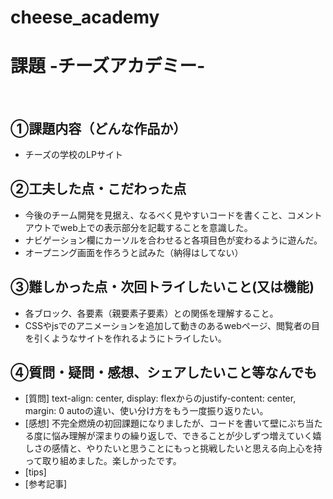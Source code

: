# cheese_academy

# 課題 -チーズアカデミー-
​
## ①課題内容（どんな作品か）
- チーズの学校のLPサイト
​
## ②工夫した点・こだわった点
- 今後のチーム開発を見据え、なるべく見やすいコードを書くこと、コメントアウトでweb上での表示部分を記載することを意識した。
- ナビゲーション欄にカーソルを合わせると各項目色が変わるように遊んだ。
- オープニング画面を作ろうと試みた（納得はしてない）
​
## ③難しかった点・次回トライしたいこと(又は機能)
- 各ブロック、各要素（親要素子要素）との関係を理解すること。
- CSSやjsでのアニメーションを追加して動きのあるwebページ、閲覧者の目を引くようなサイトを作れるようにトライしたい。
​
## ④質問・疑問・感想、シェアしたいこと等なんでも
- [質問] text-align: center, display: flexからのjustify-content: center, margin: 0 autoの違い、使い分け方をもう一度振り返りたい。
- [感想] 不完全燃焼の初回課題になりましたが、コードを書いて壁にぶち当たる度に悩み理解が深まりの繰り返しで、できることが少しずつ増えていく嬉しさの感情と、やりたいと思うことにもっと挑戦したいと思える向上心を持って取り組めました。楽しかったです。
- [tips]
- [参考記事]
